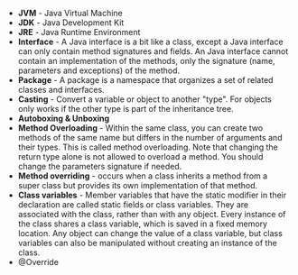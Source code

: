 * **JVM** - Java Virtual Machine
* **JDK** - Java Development Kit
* **JRE** - Java Runtime Environment
* **Interface** - A Java interface is a bit like a class, except a Java interface can only contain method signatures and fields. An Java interface cannot contain an implementation of the methods, only the signature (name, parameters and exceptions) of the method. 
* **Package** - A package is a namespace that organizes a set of related classes and interfaces.
* **Casting** - Convert a variable or object to another "type". For objects only works if the other type is part of the inheritance tree.
* **Autoboxing & Unboxing**
* **Method Overloading** - Within the same class, you can create two methods of the same name but differs in the number of arguments and their types. This is called method overloading. Note that changing the return type alone is not allowed to overload a method. You should change the parameters signature if needed.
* **Method overriding** - occurs when a class inherits a method from a super class but provides its own implementation of that method. 
* **Class variables** - Member variables that have the static modifier in their declaration are called static
fields or class variables. They are associated with the class, rather than with any object. Every instance of the class shares a class variable, which is saved in a fixed memory location. Any object can change the value of a class variable, but class variables can also be manipulated without creating an instance of the class.
* @Override
